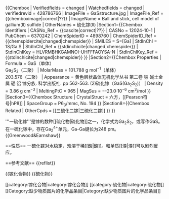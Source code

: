 {{Chembox
| Verifiedfields = changed
| Watchedfields = changed
| verifiedrevid = 428786766
| ImageFile = GaSstructure.jpg
| ImageFile_Ref = {{chemboximage|correct|??}}
| ImageName = Ball and stick, cell model of gallium(II) sulfide
| OtherNames = 硫化镓(II)
|Section1={{Chembox Identifiers
| CASNo_Ref = {{cascite|correct|??}}
| CASNo = 12024-10-1
| PubChem = 6370242
| ChemSpiderID = 4898760
| ChemSpiderID_Ref = {{chemspidercite|changed|chemspider}}
| SMILES = S=[Ga]
| StdInChI = 1S/Ga.S
| StdInChI_Ref = {{stdinchicite|changed|chemspider}}
| StdInChIKey = HLVRMBHKGAMNOI-UHFFFAOYSA-N
| StdInChIKey_Ref = {{stdinchicite|changed|chemspider}}
}}
|Section2={{Chembox Properties
| Formula = GaS（单体）<BR>Ga<sub>2</sub>S<sub>2</sub>（二聚）
| MolarMass = 101.788 g mol<sup>−1</sup>（单体）<BR>203.576（二聚）
| Appearance = 黄色层状晶体<ref name=wuji>无机化学丛书 第二卷 铍 碱土金属 硼 铝 镓分族. 科学出版社. pp 562-563. (2)硫化镓（GaS(Ga<sub>2</sub>S<sub>2</sub>)）</ref>
| Density = 3.86 g cm<sup>−3</sup>
| MeltingPtC = 965
| MagSus = −-23.0·10<sup>−6</sup> cm<sup>3</sup>/mol
}}
|Section3={{Chembox Structure
| CrystalStruct = 六方，[[Pearson符号|hP8]]
| SpaceGroup = P6<sub>3</sub>/mmc, No. 194
}}
|Section8={{Chembox Related
| OtherCpds = [[三硫化二镓|三硫化二镓]]
}}
}}

'''一硫化镓'''是镓的数种[[硫化物|硫化物]]之一，化学式为Ga<sub>2</sub>S<sub>2</sub>，或写作GaS。在一硫化镓中，存在Ga<sub>2</sub><sup>4+</sup>单元，Ga-Ga键长为248 pm。<ref name = "Greenwood">{{Greenwood&Earnshaw}}</ref>

==性质==
一硫化镓对水稳定，难溶于稀[[酸|酸]]。和单质[[溴|溴]]可以剧烈反应。<ref name=wuji />

==参考文献==
{{reflist}}

{{镓化合物}}
{{硫化物}}

[[category:镓化合物|category:镓化合物]]
[[category:硫化物|category:硫化物]]
[[Category:缺少物质图片的化学品条目|Category:缺少物质图片的化学品条目]]